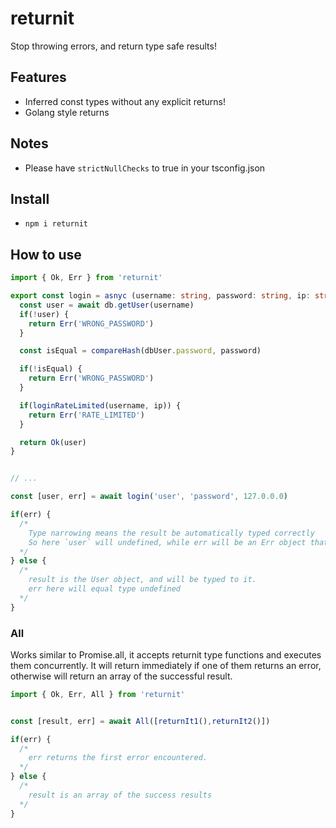 # returnit

Stop throwing errors, and return type safe results!

## Features 
- Inferred const types without any explicit returns!
- Golang style returns


## Notes
-	Please have `strictNullChecks` to true in your tsconfig.json


## Install
- `npm i returnit`


## How to use


```ts
import { Ok, Err } from 'returnit'

export const login = asnyc (username: string, password: string, ip: string) => {
  const user = await db.getUser(username)
  if(!user) {
    return Err('WRONG_PASSWORD')
  }

  const isEqual = compareHash(dbUser.password, password)

  if(!isEqual) {
    return Err('WRONG_PASSWORD')
  }

  if(loginRateLimited(username, ip)) {
    return Err('RATE_LIMITED')
  }

  return Ok(user)
}


// ...

const [user, err] = await login('user', 'password', 127.0.0.0)

if(err) {
  /* 
    Type narrowing means the result be automatically typed correctly
    So here `user` will undefined, while err will be an Err object that the code field with string literal union of  'WRONG_PASSWORD' | 'RATE_LIMITED'
  */
} else {
  /*
    result is the User object, and will be typed to it.
    err here will equal type undefined
  */
}


```


### All

Works similar to Promise.all, it accepts returnit type functions and executes them concurrently. It will return immediately if one of them returns an error, otherwise will return an array of the successful result.


```ts
import { Ok, Err, All } from 'returnit'


const [result, err] = await All([returnIt1(),returnIt2()])

if(err) {
  /* 
    err returns the first error encountered.
  */
} else {
  /*
    result is an array of the success results
  */
}


```


